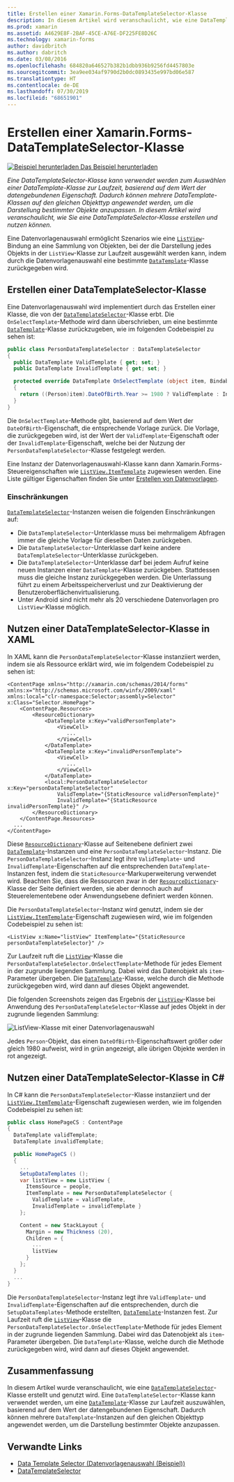 ```yaml
---
title: Erstellen einer Xamarin.Forms-DataTemplateSelector-Klasse
description: In diesem Artikel wird veranschaulicht, wie eine DataTemplateSelector-Klasse erstellt und genutzt wird, die zum Auswählen einer DataTemplate-Klasse zur Laufzeit verwendet werden kann, basierend auf dem Wert einer datengebundenen Eigenschaft.
ms.prod: xamarin
ms.assetid: A4629E8F-2BAF-45CE-A76E-DF225FE8D26C
ms.technology: xamarin-forms
author: davidbritch
ms.author: dabritch
ms.date: 03/08/2016
ms.openlocfilehash: 684820a646527b382b1dbb936b9256fd4457803e
ms.sourcegitcommit: 3ea9ee034af9790d2b0dc0893435e997bd06e587
ms.translationtype: HT
ms.contentlocale: de-DE
ms.lasthandoff: 07/30/2019
ms.locfileid: "68651901"
---
```

# <a name="creating-a-xamarinforms-datatemplateselector"></a>Erstellen einer Xamarin.Forms-DataTemplateSelector-Klasse

[![Beispiel herunterladen](~/media/shared/download.png) Das Beispiel herunterladen](https://docs.microsoft.com/samples/xamarin/xamarin-forms-samples/templates-datatemplateselector)

_Eine DataTemplateSelector-Klasse kann verwendet werden zum Auswählen einer DataTemplate-Klasse zur Laufzeit, basierend auf dem Wert der datengebundenen Eigenschaft. Dadurch können mehrere DataTemplate-Klassen auf den gleichen Objekttyp angewendet werden, um die Darstellung bestimmter Objekte anzupassen. In diesem Artikel wird veranschaulicht, wie Sie eine DataTemplateSelector-Klasse erstellen und nutzen können._

Eine Datenvorlagenauswahl ermöglicht Szenarios wie eine [`ListView`](xref:Xamarin.Forms.ListView)-Bindung an eine Sammlung von Objekten, bei der die Darstellung jedes Objekts in der `ListView`-Klasse zur Laufzeit ausgewählt werden kann, indem durch die Datenvorlagenauswahl eine bestimmte [`DataTemplate`](xref:Xamarin.Forms.DataTemplate)-Klasse zurückgegeben wird.

## <a name="creating-a-datatemplateselector"></a>Erstellen einer DataTemplateSelector-Klasse

Eine Datenvorlagenauswahl wird implementiert durch das Erstellen einer Klasse, die von der [`DataTemplateSelector`](xref:Xamarin.Forms.DataTemplateSelector)-Klasse erbt. Die `OnSelectTemplate`-Methode wird dann überschrieben, um eine bestimmte [`DataTemplate`](xref:Xamarin.Forms.DataTemplate)-Klasse zurückzugeben, wie im folgenden Codebeispiel zu sehen ist:

```csharp
public class PersonDataTemplateSelector : DataTemplateSelector
{
  public DataTemplate ValidTemplate { get; set; }
  public DataTemplate InvalidTemplate { get; set; }

  protected override DataTemplate OnSelectTemplate (object item, BindableObject container)
  {
    return ((Person)item).DateOfBirth.Year >= 1980 ? ValidTemplate : InvalidTemplate;
  }
}
```

Die `OnSelectTemplate`-Methode gibt, basierend auf dem Wert der `DateOfBirth`-Eigenschaft, die entsprechende Vorlage zurück. Die Vorlage, die zurückgegeben wird, ist der Wert der `ValidTemplate`-Eigenschaft oder der `InvalidTemplate`-Eigenschaft, welche bei der Nutzung der `PersonDataTemplateSelector`-Klasse festgelegt werden.

Eine Instanz der Datenvorlagenauswahl-Klasse kann dann Xamarin.Forms-Steuereigenschaften wie [`ListView.ItemTemplate`](xref:Xamarin.Forms.ItemsView`1) zugewiesen werden. Eine Liste gültiger Eigenschaften finden Sie unter [Erstellen von Datenvorlagen](~/xamarin-forms/app-fundamentals/templates/data-templates/creating.md).

### <a name="limitations"></a>Einschränkungen

[`DataTemplateSelector`](xref:Xamarin.Forms.DataTemplateSelector)-Instanzen weisen die folgenden Einschränkungen auf:

- Die `DataTemplateSelector`-Unterklasse muss bei mehrmaligem Abfragen immer die gleiche Vorlage für dieselben Daten zurückgeben.
- Die `DataTemplateSelector`-Unterklasse darf keine andere `DataTemplateSelector`-Unterklasse zurückgeben.
- Die `DataTemplateSelector`-Unterklasse darf bei jedem Aufruf keine neuen Instanzen einer `DataTemplate`-Klasse zurückgeben. Stattdessen muss die gleiche Instanz zurückgegeben werden. Die Unterlassung führt zu einem Arbeitsspeicherverlust und zur Deaktivierung der Benutzeroberflächenvirtualisierung.
- Unter Android sind nicht mehr als 20 verschiedene Datenvorlagen pro `ListView`-Klasse möglich.

## <a name="consuming-a-datatemplateselector-in-xaml"></a>Nutzen einer DataTemplateSelector-Klasse in XAML

In XAML kann die `PersonDataTemplateSelector`-Klasse instanziiert werden, indem sie als Ressource erklärt wird, wie im folgendem Codebeispiel zu sehen ist:

```xaml
<ContentPage xmlns="http://xamarin.com/schemas/2014/forms" xmlns:x="http://schemas.microsoft.com/winfx/2009/xaml" xmlns:local="clr-namespace:Selector;assembly=Selector" x:Class="Selector.HomePage">
    <ContentPage.Resources>
        <ResourceDictionary>
            <DataTemplate x:Key="validPersonTemplate">
                <ViewCell>
                   ...
                </ViewCell>
            </DataTemplate>
            <DataTemplate x:Key="invalidPersonTemplate">
                <ViewCell>
                   ...
                </ViewCell>
            </DataTemplate>
            <local:PersonDataTemplateSelector x:Key="personDataTemplateSelector"
                ValidTemplate="{StaticResource validPersonTemplate}"
                InvalidTemplate="{StaticResource invalidPersonTemplate}" />
        </ResourceDictionary>
    </ContentPage.Resources>
  ...
</ContentPage>
```

Diese [`ResourceDictionary`](xref:Xamarin.Forms.ResourceDictionary)-Klasse auf Seitenebene definiert zwei [`DataTemplate`](xref:Xamarin.Forms.DataTemplate)-Instanzen und eine `PersonDataTemplateSelector`-Instanz. Die `PersonDataTemplateSelector`-Instanz legt ihre `ValidTemplate`- und `InvalidTemplate`-Eigenschaften auf die entsprechenden `DataTemplate`-Instanzen fest, indem die `StaticResource`-Markuperweiterung verwendet wird. Beachten Sie, dass die Ressourcen zwar in der [`ResourceDictionary`](xref:Xamarin.Forms.ResourceDictionary)-Klasse der Seite definiert werden, sie aber dennoch auch auf Steuerelementebene oder Anwendungsebene definiert werden können.

Die `PersonDataTemplateSelector`-Instanz wird genutzt, indem sie der [`ListView.ItemTemplate`](xref:Xamarin.Forms.ItemsView`1)-Eigenschaft zugewiesen wird, wie im folgenden Codebeispiel zu sehen ist:

```xaml
<ListView x:Name="listView" ItemTemplate="{StaticResource personDataTemplateSelector}" />
```

Zur Laufzeit ruft die [`ListView`](xref:Xamarin.Forms.ListView)-Klasse die `PersonDataTemplateSelector.OnSelectTemplate`-Methode für jedes Element in der zugrunde liegenden Sammlung. Dabei wird das Datenobjekt als `item`-Parameter übergeben. Die [`DataTemplate`](xref:Xamarin.Forms.DataTemplate)-Klasse, welche durch die Methode zurückgegeben wird, wird dann auf dieses Objekt angewendet.

Die folgenden Screenshots zeigen das Ergebnis der [`ListView`](xref:Xamarin.Forms.ListView)-Klasse bei Anwendung des `PersonDataTemplateSelector`-Klasse auf jedes Objekt in der zugrunde liegenden Sammlung:

![](selector-images/data-template-selector.png "ListView-Klasse mit einer Datenvorlagenauswahl")

Jedes `Person`-Objekt, das einen `DateOfBirth`-Eigenschaftswert größer oder gleich 1980 aufweist, wird in grün angezeigt, alle übrigen Objekte werden in rot angezeigt.

## <a name="consuming-a-datatemplateselector-in-cnum"></a>Nutzen einer DataTemplateSelector-Klasse in C&num;

In C# kann die `PersonDataTemplateSelector`-Klasse instanziiert und der [`ListView.ItemTemplate`](xref:Xamarin.Forms.ItemsView`1)-Eigenschaft zugewiesen werden, wie im folgenden Codebeispiel zu sehen ist:

```csharp
public class HomePageCS : ContentPage
{
  DataTemplate validTemplate;
  DataTemplate invalidTemplate;

  public HomePageCS ()
  {
    ...
    SetupDataTemplates ();
    var listView = new ListView {
      ItemsSource = people,
      ItemTemplate = new PersonDataTemplateSelector {
        ValidTemplate = validTemplate,
        InvalidTemplate = invalidTemplate }
    };

    Content = new StackLayout {
      Margin = new Thickness (20),
      Children = {
        ...
        listView
      }
    };
  }
  ...  
}
```

Die `PersonDataTemplateSelector`-Instanz legt ihre `ValidTemplate`- und `InvalidTemplate`-Eigenschaften auf die entsprechenden, durch die `SetupDataTemplates`-Methode erstellten, [`DataTemplate`](xref:Xamarin.Forms.DataTemplate)-Instanzen fest. Zur Laufzeit ruft die [`ListView`](xref:Xamarin.Forms.ListView)-Klasse die `PersonDataTemplateSelector.OnSelectTemplate`-Methode für jedes Element in der zugrunde liegenden Sammlung. Dabei wird das Datenobjekt als `item`-Parameter übergeben. Die `DataTemplate`-Klasse, welche durch die Methode zurückgegeben wird, wird dann auf dieses Objekt angewendet.

## <a name="summary"></a>Zusammenfassung

In diesem Artikel wurde veranschaulicht, wie eine [`DataTemplateSelector`](xref:Xamarin.Forms.DataTemplateSelector)-Klasse erstellt und genutzt wird. Eine `DataTemplateSelector`-Klasse kann verwendet werden, um eine [`DataTemplate`](xref:Xamarin.Forms.DataTemplate)-Klasse zur Laufzeit auszuwählen, basierend auf dem Wert der datengebundenen Eigenschaft. Dadurch können mehrere `DataTemplate`-Instanzen auf den gleichen Objekttyp angewendet werden, um die Darstellung bestimmter Objekte anzupassen.


## <a name="related-links"></a>Verwandte Links

- [Data Template Selector (Datenvorlagenauswahl (Beispiel))](https://docs.microsoft.com/samples/xamarin/xamarin-forms-samples/templates-datatemplateselector)
- [DataTemplateSelector](xref:Xamarin.Forms.DataTemplateSelector)
